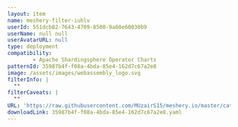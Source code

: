 ```yaml
---
layout: item
name: meshery-filter-iuhlv
userId: 551dcb82-7643-4709-8500-9a60e60030b9
userName: null null
userAvatarURL: null
type: deployment
compatibility: 
        - Apache Shardingsphere Operator Charts
patternId: 35987b4f-f08a-4bda-85e4-162d7c67a2e8
image: /assets/images/webassembly_logo.svg
filterInfo: |
  ""
filterCaveats: |
  ""
URL: 'https://raw.githubusercontent.com/MUzairS15/meshery.io/master/catalog/35987b4f-f08a-4bda-85e4-162d7c67a2e8.yaml'
downloadLink: 35987b4f-f08a-4bda-85e4-162d7c67a2e8.yaml
---
```

